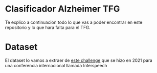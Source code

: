 # Clasificador Alzheimer TFG

Te explico a continuacion todo lo que vas a poder encontrar en este repositorio y lo que hara falta para el TFG. 

# Dataset 

El dataset lo vamos a extraer de [este challenge](https://luzs.gitlab.io/adresso-2021/) que se hizo en 2021 para una conferencia internacional llamada Interspeech 
